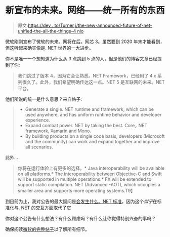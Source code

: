 # 新宣布的未来。网络——统一所有的东西

> 原文:[https://dev . to/Turner j/the-new-announced-future-of-net-unified-the-all-the-things-4 nio](https://dev.to/turnerj/the-newly-announced-future-of-net-unifying-all-the-things-4nio)

微软刚刚宣布了微软的未来。网将在后。网芯 3。虽然要到 2020 年末才能看到，但这听起来确实像是. NET 世界的一大进步。

你不是唯一一个想知道为什么从 3 点跳到 5 点的人，但是他们的博客文章已经提到了你:

> 我们跳过了版本 4，因为它会让熟悉。NET Framework，已经用了 4.x 系列很久了。此外，我们希望明确传达这一点。NET 5 是互联网的未来。NET 平台。

他们所说的统一是什么意思？来自帖子:

> *   Generate a single. NET runtime and framework, which can be used anywhere, and has uniform runtime behavior and developer experience.
> *   Expand combat power. NET by taking the best. Core,. NET framework, Xamarin and Mono.
> *   By building products on a single code basis, developers (Microsoft and the community) can work and expand together and improve all scenarios.

此外...

> 你将在运行体验上有更多的选择。*   Java interoperability will be available on all platforms.*   The interoperability between Objective-C and Swift will be supported in multiple operations.*   FX will be extended to support static compilation. NET (Advanced -AOT), which occupies a smaller area and supports more operating systems.T9】

到目前为止，我对公告的最大疑问是[会发生什么。NET 标准](https://docs.microsoft.com/en-us/dotnet/standard/net-standard)，因为这个*似乎*在标准化与. NET 的交互方面取代了它

你对这个公告有什么想法？有什么顾虑吗？有什么让你觉得特别兴奋的事吗？

确保阅读[微软的完整帖子](https://devblogs.microsoft.com/dotnet/introducing-net-5/)以了解所有细节。
